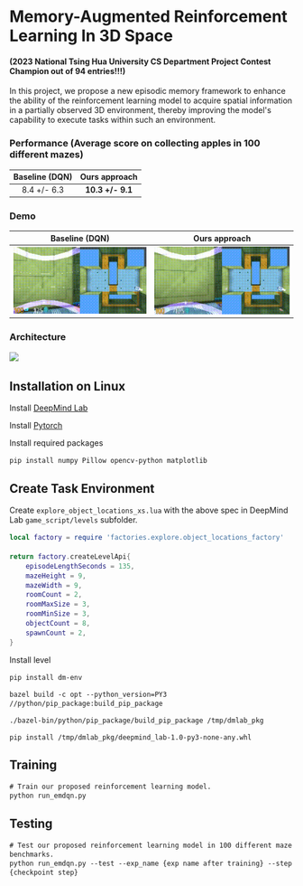 # Memory-Augmented Reinforcement Learning In 3D Space
#### (2023 National Tsing Hua University CS Department Project Contest **Champion** out of 94 entries!!!)

In this project, we propose a new episodic memory framework to enhance the ability of the reinforcement learning model to acquire spatial information in a partially observed 3D environment, thereby improving the model's capability to execute tasks within such an environment.

### Performance (Average score on collecting apples in 100 different mazes)
<center>

|Baseline (DQN) | Ours approach |
|:-----------:|:-----------:|
|8.4 +/- 6.3|**10.3 +/- 9.1**|

</center>

### Demo
<center>

| Baseline (DQN) | Ours approach |
|:-----------:|:------------:|
|![](figure/dqn.gif)|![](figure/ours.gif)|

</center>


### Architecture
![](figure/architecture.png)

## Installation on Linux

Install [DeepMind Lab](https://github.com/google-deepmind/lab)

Install [Pytorch](https://pytorch.org/get-started/locally/)

Install required packages
```shell
pip install numpy Pillow opencv-python matplotlib 
```

## Create Task Environment
Create `explore_object_locations_xs.lua` with the above spec in DeepMind Lab `game_script/levels` subfolder.
```lua
local factory = require 'factories.explore.object_locations_factory'

return factory.createLevelApi{
    episodeLengthSeconds = 135,
    mazeHeight = 9,
    mazeWidth = 9,
    roomCount = 2,
    roomMaxSize = 3,
    roomMinSize = 3,
    objectCount = 8,
    spawnCount = 2,
}
```

Install level
```shell
pip install dm-env
```
```shell
bazel build -c opt --python_version=PY3 //python/pip_package:build_pip_package
```
```shell
./bazel-bin/python/pip_package/build_pip_package /tmp/dmlab_pkg
```
```shell
pip install /tmp/dmlab_pkg/deepmind_lab-1.0-py3-none-any.whl
```

## Training
```shell
# Train our proposed reinforcement learning model.
python run_emdqn.py
```

## Testing
```shell
# Test our proposed reinforcement learning model in 100 different maze benchmarks.
python run_emdqn.py --test --exp_name {exp name after training} --step {checkpoint step}
```
